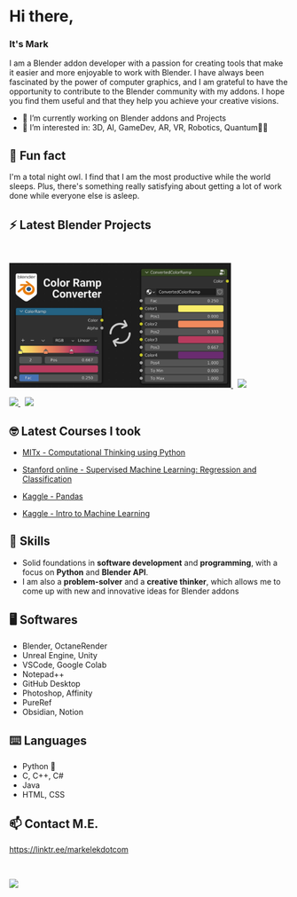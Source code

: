 # Hi there,

### It's Mark

I am a Blender addon developer with a passion for creating tools that make it easier and more enjoyable to work with Blender. I have always been fascinated by the power of computer graphics, and I am grateful to have the opportunity to contribute to the Blender community with my addons. I hope you find them useful and that they help you achieve your creative visions.

- 🔨 I’m currently working on Blender addons and Projects
- 🌌 I’m interested in: 3D, AI, GameDev, AR, VR, Robotics, Quantum🐱‍👤

## 🦉 Fun fact
I'm a total night owl. I find that I am the most productive while the world sleeps. Plus, there's something really satisfying about getting a lot of work done while everyone else is asleep.

## ⚡ Latest Blender Projects

<br>

<p align="left">
<a href="https://github.com/markelekdotcom/color-ramp-converter">
<img src="https://github.com/markelekdotcom/color-ramp-converter/blob/main/docs/images/colorrampconverter_index.png?raw=true" width="400" >
</a>
&nbsp;
<a href="https://github.com/markelekdotcom/3d-pixels">
<img src="https://github.com/markelekdotcom/3d-pixels/blob/main/docs/images/3dpixels_index.png?raw=true" width="400" >
</a>
</p>
<p align="left">
<a href="https://github.com/markelekdotcom/color-ramp-converter">
<img src="https://github-readme-stats.vercel.app/api/pin/?username=markelekdotcom&repo=color-ramp-converter&theme=dark" width="400"/>
</a>
&nbsp;
<a href="https://github.com/markelekdotcom/3d-pixels">
  <img src="https://github-readme-stats.vercel.app/api/pin/?username=markelekdotcom&repo=3d-pixels&theme=dark" width="400"/>
</a>
</p>

## 🤓 Latest Courses I took

- [MITx - Computational Thinking using Python](https://credentials.edx.org/credentials/d6d15305a55d4633ae3bab8282f2eea1/)

- [Stanford online - Supervised Machine Learning: Regression and Classification](https://www.coursera.org/account/accomplishments/certificate/6XDL3UMWD8GD)

- [Kaggle - Pandas](https://www.kaggle.com/learn/certification/markelek/pandas)

- [Kaggle - Intro to Machine Learning](https://www.kaggle.com/learn/certification/markelek/intro-to-machine-learning)

## 🧰 Skills

- Solid foundations in **software development** and **programming**, with a focus on **Python** and **Blender API**.
- I am also a **problem-solver** and a **creative thinker**, which allows me to come up with new and innovative ideas for Blender addons

## 🖥️ Softwares

- Blender, OctaneRender
- Unreal Engine, Unity
- VSCode, Google Colab
- Notepad++
- GitHub Desktop
- Photoshop, Affinity
- PureRef
- Obsidian, Notion

## ⌨️ Languages

- Python 🚀
- C, C++, C#
- Java
- HTML, CSS

## 📫 Contact M.E.
https://linktr.ee/markelekdotcom

<br>
<p align="left">
<a href="https://github.com/markelekdotcom?tab=repositories">
  <img align="left" src="https://github-readme-stats.vercel.app/api?username=markelekdotcom&show_icons=true&count_private=true&hide=prs,contribs&card_width=400&theme=dark" width="400"/>
</a>
</p>
